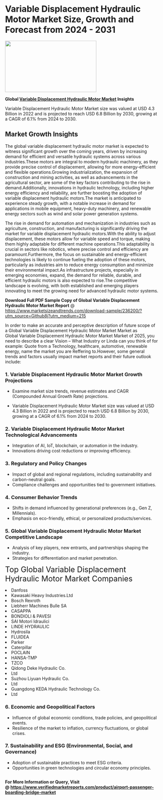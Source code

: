 <H1>Variable Displacement Hydraulic Motor Market Size, Growth and Forecast from 2024 - 2031</H1><img class="aligncenter size-medium wp-image-584254" src="https://thirdeyenews.in/wp-content/uploads/2024/09/Global-Market-Research-300x168.jpeg" alt="" width="300" height="168" /><p><strong>Global&nbsp;<a href="https://www.marketsizeandtrends.com/download-sample/236200/?utm_source=Github8j?utm_medium=215">Variable Displacement Hydraulic Motor Market</a> Insights</strong></p><p>Variable Displacement Hydraulic Motor Market size was valued at USD 4.3 Billion in 2022 and is projected to reach USD 6.8 Billion by 2030, growing at a CAGR of 6.1% from 2024 to 2030.</p><p><h2>Market Growth Insights</h2> <p>The global variable displacement hydraulic motor market is expected to witness significant growth over the coming years, driven by increasing demand for efficient and versatile hydraulic systems across various industries.These motors are integral to modern hydraulic machinery, as they provide precise control of displacement, allowing for more energy-efficient and flexible operations.Growing industrialization, the expansion of construction and mining activities, as well as advancements in the agricultural sector, are some of the key factors contributing to the rise in demand.Additionally, innovations in hydraulic technology, including higher energy efficiency and reliability, are further boosting the adoption of variable displacement hydraulic motors.The market is anticipated to experience steady growth, with a notable increase in demand for applications in mobile equipment, heavy-duty machinery, and renewable energy sectors such as wind and solar power generation systems.</p> <p>The rise in demand for automation and mechanization in industries such as agriculture, construction, and manufacturing is significantly driving the market for variable displacement hydraulic motors.With the ability to adjust displacement, these motors allow for variable speed and torque, making them highly adaptable for different machine operations.This adaptability is crucial in sectors like robotics, where precise control and efficiency are paramount.Furthermore, the focus on sustainable and energy-efficient technologies is likely to continue fueling the adoption of these motors, particularly as industries aim to reduce energy consumption and minimize their environmental impact.As infrastructure projects, especially in emerging economies, expand, the demand for reliable, durable, and efficient hydraulic motors is also expected to rise.The competitive landscape is evolving, with both established and emerging players innovating to meet the growing need for advanced hydraulic motor systems.<p><span class=""><strong>Download Full PDF Sample Copy of Global Variable Displacement Hydraulic Motor Market Report</strong> @ <a href="https://www.marketsizeandtrends.com/download-sample/236200/?utm_source=Github8j?utm_medium=215" target="_blank">https://www.marketsizeandtrends.com/download-sample/236200/?utm_source=Github8j?utm_medium=215</a></span></p><p>In order to make an accurate and perceptive description of future scope of a Global&nbsp;Variable Displacement Hydraulic Motor Market Market as Global&nbsp;Variable Displacement Hydraulic Motor Market Market of 2025, you need to describe a clear Vision &ndash; What Industry or Linda can you think of for example: Quote from a Technology, healthcare, automotive, renewable energy, name the market you are Reffering to.However, some general trends and factors usually impact market reports and their future outlook include:</p><h3>1.&nbsp;<strong>Variable Displacement Hydraulic Motor Market Growth Projections</strong></h3><ul><li>Examine market size trends, revenue estimates and CAGR (Compounded Annual Growth Rate) projections.</li><li><p>Variable Displacement Hydraulic Motor Market size was valued at USD 4.3 Billion in 2022 and is projected to reach USD 6.8 Billion by 2030, growing at a CAGR of 6.1% from 2024 to 2030.</p></li></ul><h3>2.&nbsp;<strong>Variable Displacement Hydraulic Motor Market Technological Advancements</strong></h3><ul><li>Integration of AI, IoT, blockchain, or automation in the industry.</li><li>Innovations driving cost reductions or improving efficiency.</li></ul><h3>3.&nbsp;<strong>Regulatory and Policy Changes</strong></h3><ul><li>Impact of global and regional regulations, including sustainability and carbon-neutral goals.</li><li>Compliance challenges and opportunities tied to government initiatives.</li></ul><h3>4.&nbsp;<strong>Consumer Behavior Trends</strong></h3><ul><li>Shifts in demand influenced by generational preferences (e.g., Gen Z, Millennials).</li><li>Emphasis on eco-friendly, ethical, or personalized products/services.</li></ul><h3>5.&nbsp;<strong>Global Variable Displacement Hydraulic Motor Market Competitive Landscape</strong></h3><ul><li>Analysis of key players, new entrants, and partnerships shaping the industry.</li><li>Strategies for differentiation and market penetration.</li></ul><p data-pm-slice="1 1 []"><span style="color: inherit; font-family: inherit; font-size: 25px;">Top Global Variable Displacement Hydraulic Motor Market Companies</span></p><div class="" data-test-id=""><p><li>Danfoss</li><li> Kawasaki Heavy Industries.Ltd</li><li> Bosch Rexroth</li><li> Liebherr Machines Bulle SA</li><li> CASAPPA</li><li> BONDIOLI & PAVESI</li><li> SAI Motori Idraulici</li><li> LINDE HYDRAULIC</li><li> Hydrosila</li><li> FLUIDEA</li><li> Parker</li><li> Caterpillar</li><li> POCLAIN</li><li> HANSA-TMP</li><li> TZCO</li><li> Qidong Deke Hydraulic Co.</li><li> Ltd</li><li> Suzhou Liyuan Hydraulic Co.</li><li> Ltd</li><li> Guangdong KEDA Hydraulic Technology Co.</li><li> Ltd</li></p></div><h3>6.&nbsp;<strong>Economic and Geopolitical Factors</strong></h3><ul><li>Influence of global economic conditions, trade policies, and geopolitical events.</li><li>Resilience of the market to inflation, currency fluctuations, or global crises.</li></ul><h3>7.&nbsp;<strong>Sustainability and ESG (Environmental, Social, and Governance)</strong></h3><ul><li>Adoption of sustainable practices to meet ESG criteria.</li><li>Opportunities in green technologies and circular economy principles.</li></ul><h2><strong style="font-size: 14px;">For More Information or Query, Visit @&nbsp;</strong><a style="background-color: #ffffff; font-size: 14px;" href="https://www.marketsizeandtrends.com/report/variable-displacement-hydraulic-motor-market/" target="_blank">https://www.verifiedmarketreports.com/product/airport-passenger-boarding-bridge-market</a></h2>